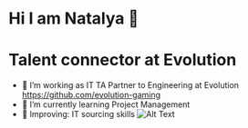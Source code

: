 # Hi I am Natalya 👋
# Talent connector at Evolution

- 👀 I’m working as IT TA Partner to Engineering at Evolution https://github.com/evolution-gaming
- 🌱 I’m currently learning Project Management 
- 🔎 Improving: IT sourcing skills
![Alt Text](https://media.giphy.com/media/vFKqnCdLPNOKc/giphy.gif)
